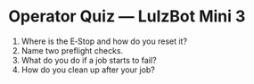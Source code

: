 # Operator Quiz — LulzBot Mini 3

1) Where is the E‑Stop and how do you reset it?  
2) Name two preflight checks.  
3) What do you do if a job starts to fail?  
4) How do you clean up after your job?
